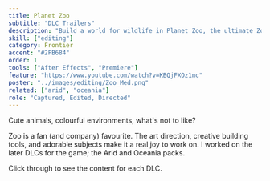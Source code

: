 ```yaml
---
title: Planet Zoo
subtitle: "DLC Trailers"
description: "Build a world for wildlife in Planet Zoo, the ultimate Zoo simulator"
skill: ["editing"]
category: Frontier
accent: "#2FB684"
order: 1
tools: ["After Effects", "Premiere"]
feature: "https://www.youtube.com/watch?v=KBQjFXOz1mc"
poster: "../images/editing/Zoo_Med.png"
related: ["arid", "oceania"]
role: "Captured, Edited, Directed"
---
```


Cute animals, colourful environments, what's not to like?

Zoo is a fan (and company) favourite. The art direction, creative building tools, and adorable subjects make it a real joy to work on. I worked on the later DLCs for the game; the Arid and Oceania packs.

Click through to see the content for each DLC.
